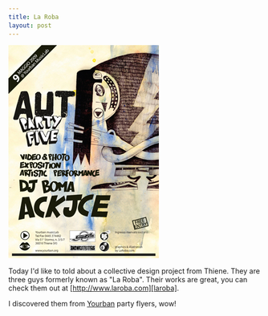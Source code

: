 ```yaml
---
title: La Roba
layout: post
---
```


[laroba]: http://www.laroba.com "La Roba"
[yourban]: http://www.yourban.org "Yourban"
[laroba_image]: /assets/posts/la_roba.jpg "La Roba"

![La Roba][laroba_image]

Today I'd like to told about a collective design project from Thiene.
They are three guys formerly known as "La Roba". Their works are great, you can check them out at [http://www.laroba.com][laroba].

I discovered them from [Yourban][yourban] party flyers, wow!
